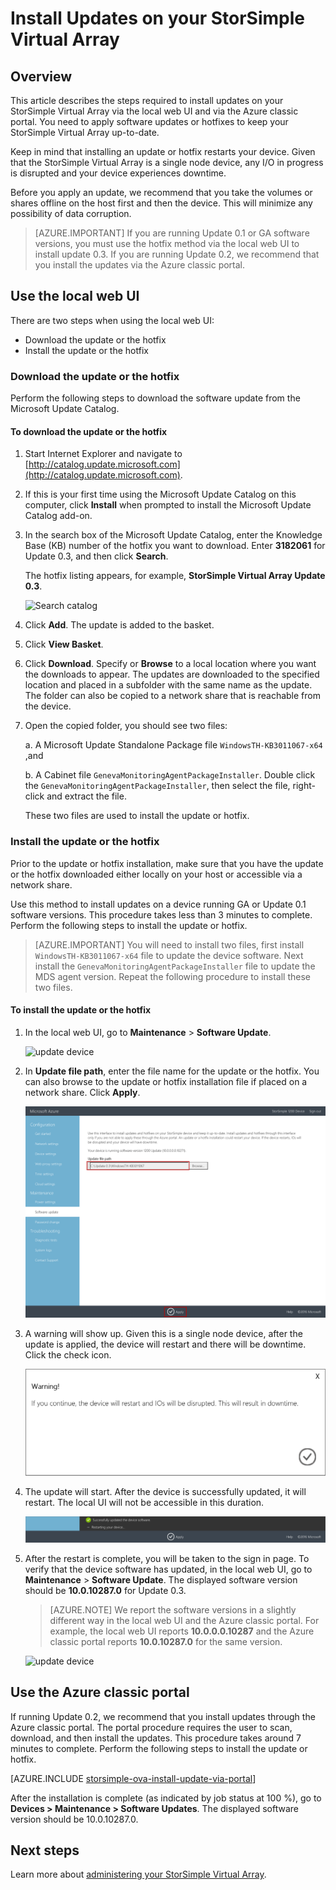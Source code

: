 <properties 
   pageTitle="Install Updates on a StorSimple Virtual Array | Microsoft Azure"
   description="Describes how to use the StorSimple Virtual Array web UI to apply updates using the portal and hotfix method"
   services="storsimple"
   documentationCenter="NA"
   authors="alkohli"
   manager="carmonm"
   editor="" />
<tags 
   ms.service="storsimple"
   ms.devlang="NA"
   ms.topic="article"
   ms.tgt_pltfrm="NA"
   ms.workload="TBD"
   ms.date="09/02/2016"
   ms.author="alkohli" />

# Install Updates on your StorSimple Virtual Array

## Overview

This article describes the steps required to install updates on your StorSimple Virtual Array via the local web UI and via the Azure classic portal. You need to apply software updates or hotfixes to keep your StorSimple Virtual Array up-to-date. 

Keep in mind that installing an update or hotfix restarts your device. Given that the StorSimple Virtual Array is a single node device, any I/O in progress is disrupted and your device experiences downtime. 

Before you apply an update, we recommend that you take the volumes or shares offline on the host first and then the device. This will minimize any possibility of data corruption.

> [AZURE.IMPORTANT] If you are running Update 0.1 or GA software versions, you must use the hotfix method via the local web UI to install update 0.3. If you are running Update 0.2, we recommend that you install the updates via the Azure classic portal.

## Use the local web UI 
 
There are two steps when using the local web UI:

- Download the update or the hotfix
- Install the update or the hotfix

### Download the update or the hotfix

Perform the following steps to download the software update from the Microsoft Update Catalog.

#### To download the update or the hotfix

1. Start Internet Explorer and navigate to [http://catalog.update.microsoft.com](http://catalog.update.microsoft.com).

2. If this is your first time using the Microsoft Update Catalog on this computer, click **Install** when prompted to install the Microsoft Update Catalog add-on.
  
3. In the search box of the Microsoft Update Catalog, enter the Knowledge Base (KB) number of the hotfix you want to download. Enter **3182061** for Update 0.3, and then click **Search**.

    The hotfix listing appears, for example, **StorSimple Virtual Array Update 0.3**.

    ![Search catalog](./media/storsimple-ova-install-update-01/download1.png)

4. Click **Add**. The update is added to the basket.

5. Click **View Basket**.

6. Click **Download**. Specify or **Browse** to a local location where you want the downloads to appear. The updates are downloaded to the specified location and placed in a subfolder with the same name as the update. The folder can also be copied to a network share that is reachable from the device.

7. Open the copied folder, you should see two files: 
    
    a. A Microsoft Update Standalone Package file `WindowsTH-KB3011067-x64` ,and 
    
    b. A Cabinet file `GenevaMonitoringAgentPackageInstaller`. Double click the `GenevaMonitoringAgentPackageInstaller`, then select the file, right-click and extract the file. 
    
    These two files are used to install the update or hotfix.


### Install the update or the hotfix

Prior to the update or hotfix installation, make sure that you have the update or the hotfix downloaded either locally on your host or accessible via a network share. 

Use this method to install updates on a device running GA or Update 0.1 software versions. This procedure takes less than 3 minutes to complete. Perform the following steps to install the update or hotfix.

>[AZURE.IMPORTANT] You will need to install two files, first install `WindowsTH-KB3011067-x64` file to update the device software. Next install the `GenevaMonitoringAgentPackageInstaller` file to update the MDS agent version. Repeat the following procedure to install these two files.

#### To install the update or the hotfix

1. In the local web UI, go to **Maintenance** > **Software Update**.

    ![update device](./media/storsimple-ova-install-update-01/update1m.png)

2. In **Update file path**, enter the file name for the update or the hotfix. You can also browse to the update or hotfix installation file if placed on a network share. Click **Apply**.

	![update device](./media/storsimple-ova-install-update-01/update2m.png)

3.  A warning will show up. Given this is a single node device, after the update is applied, the device will restart and there will be downtime. Click the check icon.

	![update device](./media/storsimple-ova-install-update-01/update3m.png)

4. The update will start. After the device is successfully updated, it will restart. The local UI will not be accessible in this duration.

    ![update device](./media/storsimple-ova-install-update-01/update5m.png)

5. After the restart is complete, you will be taken to the sign in page. To verify that the device software has updated, in the local web UI, go to **Maintenance** > **Software Update**. The displayed software version should be **10.0.10287.0** for Update 0.3.

	> [AZURE.NOTE] We report the software versions in a slightly different way in the local web UI and the Azure classic portal. For example, the local web UI reports **10.0.0.0.10287** and the Azure classic portal reports **10.0.10287.0** for the same version. 

	![update device](./media/storsimple-ova-install-update-01/update6m.png)





## Use the Azure classic portal

If running Update 0.2, we recommend that you install updates through the Azure classic portal. The portal procedure requires the user to scan, download, and then install the updates. This procedure takes around 7 minutes to complete. Perform the following steps to install the update or hotfix.

[AZURE.INCLUDE [storsimple-ova-install-update-via-portal](../../includes/storsimple-ova-install-update-via-portal.md)]

After the installation is complete (as indicated by job status at 100 %), go to **Devices > Maintenance > Software Updates**. The displayed software version should be 10.0.10287.0.



## Next steps

Learn more about [administering your StorSimple Virtual Array](storsimple-ova-web-ui-admin.md).
